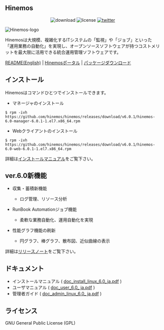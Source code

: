 ## Hinemos

<p align="center">
	<img alt="download" src="https://img.shields.io/github/downloads/hinemos/hinemos/total.svg"/>
	<img alt="license" src="https://img.shields.io/badge/license-GPL-blue.svg"/>
	<a href=https://twitter.com/Hinemos_INFO>
		<img alt="twitter" src="https://img.shields.io/twitter/follow/Hinemos_INFO.svg?style=social&label=Follow&maxAge=2592000"/>
	</a>
</p>

![Hinemos-logo](http://www.hinemos.info/files/images/HinemosLogo.png)

Hinemosは大規模、複雑化するITシステムの「監視」や「ジョブ」といった「運用業務の自動化」を実現し、オープンソースソフトウェアが持つコストメリットを最大限に活用できる統合運用管理ソフトウェアです。

[README(English)](README.md) | [Hinemosポータル](http://www.hinemos.info/) | [パッケージダウンロード](https://github.com/hinemos/hinemos/releases/tag/v6.0.1#packages)

## インストール

Hinemosはコマンドひとつでインストールできます。

- マネージャのインストール

```
$ rpm -ivh https://github.com/hinemos/hinemos/releases/download/v6.0.1/hinemos-6.0-manager-6.0.1-1.el7.x86_64.rpm
```

- Webクライアントのインストール

```
$ rpm -ivh https://github.com/hinemos/hinemos/releases/download/v6.0.1/hinemos-6.0-web-6.0.1-1.el7.x86_64.rpm
```

詳細は[インストールマニュアル](https://github.com/hinemos/hinemos/releases/download/v6.0.1/doc_install_linux_6.0_ja.pdf)をご覧下さい。

## ver.6.0新機能

- 収集・蓄積新機能
	- ログ管理、リソース分析

- RunBook Automationジョブ機能
	- 柔軟な業務自動化、運用自動化を実現

- 性能グラフ機能の刷新
	- 円グラフ、棒グラフ、散布図、近似曲線の表示

詳細は[リリースノート](https://github.com/hinemos/hinemos/releases)をご覧下さい。

## ドキュメント

- インストールマニュアル (
[doc_install_linux_6.0_ja.pdf](https://github.com/hinemos/hinemos/releases/download/v6.0.1/doc_install_linux_6.0_ja.pdf) )
- ユーザマニュアル ( [doc_user_6.0_
ja.pdf](https://github.com/hinemos/hinemos/releases/download/v6.0.1/doc_user_6.0_ja.pdf) )
- 管理者ガイド ( [doc_admin_linux_6.0_
ja.pdf](https://github.com/hinemos/hinemos/releases/download/v6.0.1/doc_admin_linux_6.0_ja.pdf) )

## ライセンス

GNU General Public License (GPL)
